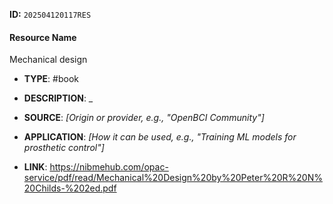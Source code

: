 
**ID:** `202504120117RES`
#### **Resource Name**
Mechanical design
- **TYPE**:  #book
    
- **DESCRIPTION**: _
    
- **SOURCE**: _[Origin or provider, e.g., "OpenBCI Community"]_
    
- **APPLICATION**: _[How it can be used, e.g., "Training ML models for prosthetic control"]_
    
- **LINK**: https://nibmehub.com/opac-service/pdf/read/Mechanical%20Design%20by%20Peter%20R%20N%20Childs-%202ed.pdf